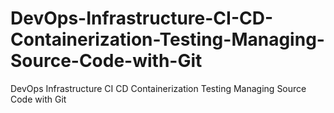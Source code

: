 # DevOps-Infrastructure-CI-CD-Containerization-Testing-Managing-Source-Code-with-Git
DevOps Infrastructure CI CD Containerization Testing Managing Source Code with Git
